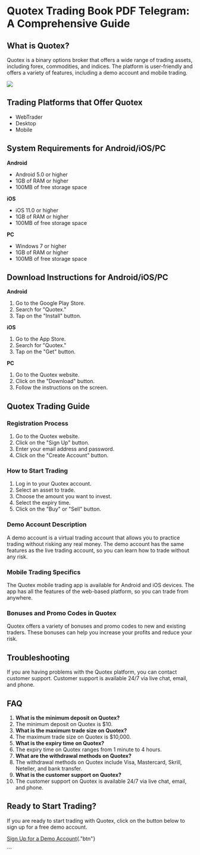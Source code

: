 # Quotex Trading Book PDF Telegram: A Comprehensive Guide

## What is Quotex?

Quotex is a binary options broker that offers a wide range of trading
assets, including forex, commodities, and indices. The platform is
user-friendly and offers a variety of features, including a demo account
and mobile trading.

[![](https://static.quotex.io/files/4_en/300_250.jpg)](https://traff.sbs/brokerqxlid)

## Trading Platforms that Offer Quotex

-   WebTrader
-   Desktop
-   Mobile

## System Requirements for Android/iOS/PC

**Android**

-   Android 5.0 or higher
-   1GB of RAM or higher
-   100MB of free storage space

**iOS**

-   iOS 11.0 or higher
-   1GB of RAM or higher
-   100MB of free storage space

**PC**

-   Windows 7 or higher
-   1GB of RAM or higher
-   100MB of free storage space

## Download Instructions for Android/iOS/PC

**Android**

1.  Go to the Google Play Store.
2.  Search for "Quotex."
3.  Tap on the "Install" button.

**iOS**

1.  Go to the App Store.
2.  Search for "Quotex."
3.  Tap on the "Get" button.

**PC**

1.  Go to the Quotex website.
2.  Click on the "Download" button.
3.  Follow the instructions on the screen.

## Quotex Trading Guide

### Registration Process

1.  Go to the Quotex website.
2.  Click on the "Sign Up" button.
3.  Enter your email address and password.
4.  Click on the "Create Account" button.

### How to Start Trading

1.  Log in to your Quotex account.
2.  Select an asset to trade.
3.  Choose the amount you want to invest.
4.  Select the expiry time.
5.  Click on the "Buy" or "Sell" button.

### Demo Account Description

A demo account is a virtual trading account that allows you to practice
trading without risking any real money. The demo account has the same
features as the live trading account, so you can learn how to trade
without any risk.

### Mobile Trading Specifics

The Quotex mobile trading app is available for Android and iOS devices.
The app has all the features of the web-based platform, so you can trade
from anywhere.

### Bonuses and Promo Codes in Quotex

Quotex offers a variety of bonuses and promo codes to new and existing
traders. These bonuses can help you increase your profits and reduce
your risk.

## Troubleshooting

If you are having problems with the Quotex platform, you can contact
customer support. Customer support is available 24/7 via live chat,
email, and phone.

## FAQ

1.  **What is the minimum deposit on Quotex?**
2.  The minimum deposit on Quotex is \$10.
3.  **What is the maximum trade size on Quotex?**
4.  The maximum trade size on Quotex is \$10,000.
5.  **What is the expiry time on Quotex?**
6.  The expiry time on Quotex ranges from 1 minute to 4 hours.
7.  **What are the withdrawal methods on Quotex?**
8.  The withdrawal methods on Quotex include Visa, Mastercard, Skrill,
    Neteller, and bank transfer.
9.  **What is the customer support on Quotex?**
10. The customer support on Quotex is available 24/7 via live chat,
    email, and phone.

## Ready to Start Trading?

If you are ready to start trading with Quotex, click on the button below
to sign up for a free demo account.

[Sign Up for a Demo
Account](\%22https://traff.sbs/brokerqxsignup\%22){."btn"}

\`\`\`

